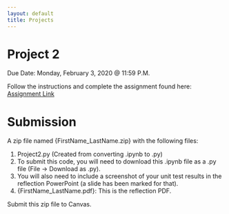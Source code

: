 ```yaml
---
layout: default
title: Projects
---
```


# Project 2

Due Date: Monday, February 3, 2020 @ 11:59 P.M.

Follow the instructions and complete the assignment found here: [Assignment Link](https://colab.research.google.com/drive/14vHXKHAEbne-g7Dk_FtGbbhL1idVQPUR)

# Submission

A zip file named {FirstName_LastName.zip} with the following files:
1. Project2.py (Created from converting .ipynb to .py)
  1. To submit this code, you will need to download this .ipynb file as a .py file (File -> Download as .py).
  2. You will also need to include a screenshot of your unit test results in the reflection PowerPoint (a slide has been marked for that).
2. {FirstName_LastName.pdf}: This is the reflection PDF.

Submit this zip file to Canvas.
